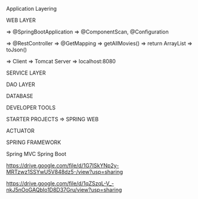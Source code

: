 Application Layering

WEB LAYER

=> @SpringBootApplication => @ComponentScan, @Configuration

=> @RestController => @GetMapping => getAllMovies() => return ArrayList => toJson()

=> Client => Tomcat Server => localhost:8080

SERVICE LAYER

DAO LAYER

DATABASE

DEVELOPER TOOLS

STARTER PROJECTS => SPRING WEB

ACTUATOR

SPRING FRAMEWORK

Spring MVC
Spring Boot

https://drive.google.com/file/d/1G7ISkYNp2y-MRTzwz1SSYwU5V848dz5-/view?usp=sharing

https://drive.google.com/file/d/1qZSzqL-V_-nkJ5nOoGAQbIo1D8D37Gru/view?usp=sharing

